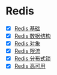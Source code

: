 # Redis

- [x] [Redis 基础](./1.base.md)
- [x] [Redis 数据结构](./2.struct.md)
- [x] [Redis 对象](./3.object.md)
- [x] [Redis 限流](./4.current-limiting.md)
- [x] [Redis 分布式锁](./5.distributed-lock.md)
- [x] [Redis 高可用](./6.high-availability.md) 
